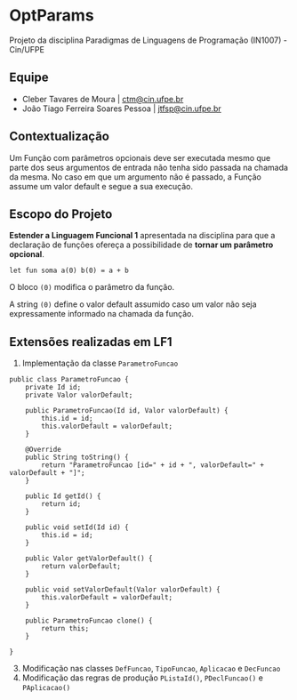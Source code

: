 # OptParams
Projeto da disciplina Paradigmas de Linguagens de Programação (IN1007) - Cin/UFPE

## Equipe
* Cleber Tavares de Moura | ctm@cin.ufpe.br
* João Tiago Ferreira Soares Pessoa | jtfsp@cin.ufpe.br

## Contextualização
Um Função com parâmetros opcionais deve ser executada mesmo que parte dos seus argumentos de entrada não tenha sido passada na chamada da mesma.
No caso em que um argumento não é passado, a Função assume um valor default e segue a sua execução.

## Escopo do Projeto
**Estender a Linguagem Funcional 1** apresentada na disciplina para que a declaração de funções ofereça a possibilidade de **tornar um parâmetro opcional**.
```
let fun soma a(0) b(0) = a + b
```
O bloco ```(0)``` modifica o parâmetro da função.

A string ```(0)``` define o valor default assumido caso um valor não seja expressamente informado na chamada da função.

## Extensões realizadas em LF1
1. Implementação da classe ```ParametroFuncao```

```
public class ParametroFuncao {
	private Id id;
	private Valor valorDefault;

	public ParametroFuncao(Id id, Valor valorDefault) {
		this.id = id;
		this.valorDefault = valorDefault;
	}

	@Override
	public String toString() {
		return "ParametroFuncao [id=" + id + ", valorDefault=" + valorDefault + "]";
	}

	public Id getId() {
		return id;
	}

	public void setId(Id id) {
		this.id = id;
	}

	public Valor getValorDefault() {
		return valorDefault;
	}

	public void setValorDefault(Valor valorDefault) {
		this.valorDefault = valorDefault;
	}
	
	public ParametroFuncao clone() {
		return this;
	}

}
```
3. Modificação nas classes ```DefFuncao```, ```TipoFuncao```, ```Aplicacao``` e ```DecFuncao```
4. Modificação das regras de produção ```PListaId()```, ```PDeclFuncao()``` e ```PAplicacao()```
